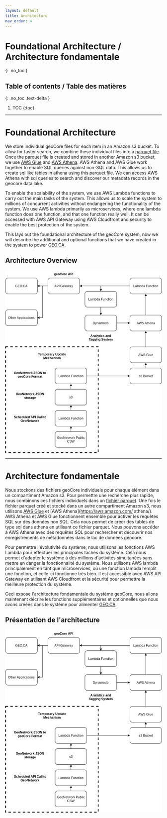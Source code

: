 ```yaml
---
layout: default
title: Architecture
nav_order: 4
---
```


# Foundational Architecture / Architecture fondamentale
{: .no_toc }

## Table of contents / Table des matières
{: .no_toc .text-delta }

1. TOC
{:toc}

---

# Foundational Architecture

We store individual geoCore files for each item in an Amazon s3 bucket. To allow for faster search, we combine these individual files into a [parquet file](https://parquet.apache.org/). Once the parquet file is created and stored in another Amazon s3 bucket, we use [AWS Glue](https://aws.amazon.com/glue/) and [AWS Athena](https://aws.amazon.com/athena/). AWS Athena and AWS Glue work together to enable SQL queries against non-SQL data. This allows us to create sql like tables in athena using this parquet file. We can access AWS Athena with sql queries to search and discover our metadata records in the geocore data lake.

To enable the scalability of the system, we use AWS Lambda functions to carry out the main tasks of the system. This allows us to scale the system to millions of concurrent activities without endangering the functionality of the system. We use AWS lambda primarily as microservices, where one lambda function does one function, and that one function really well. It can be accessed with AWS API Gateway using AWS Cloudfront and security to enable the best protection of the system.

This lays out the foundational architecture of the geoCore system, now we will describe the additional and optional functions that we have created in the system to power [GEO.CA](https://geo.ca/).

## Architecture Overview

![This is an image](../assets/images/geocore.png)

---

# Architecture fondamentale

Nous stockons des fichiers geoCore individuels pour chaque élément dans un compartiment Amazon s3. Pour permettre une recherche plus rapide, nous combinons ces fichiers individuels dans un [fichier parquet](https://parquet.apache.org/). Une fois le fichier parquet créé et stocké dans un autre compartiment Amazon s3, nous utilisons [AWS Glue](https://aws.amazon.com/glue/) et [AWS Athena](https://aws.amazon.com/ athéna/). AWS Athena et AWS Glue fonctionnent ensemble pour activer les requêtes SQL sur des données non SQL. Cela nous permet de créer des tables de type sql dans athena en utilisant ce fichier parquet. Nous pouvons accéder à AWS Athena avec des requêtes SQL pour rechercher et découvrir nos enregistrements de métadonnées dans le lac de données géocore.

Pour permettre l'évolutivité du système, nous utilisons les fonctions AWS Lambda pour effectuer les principales tâches du système. Cela nous permet d'adapter le système à des millions d'activités simultanées sans mettre en danger la fonctionnalité du système. Nous utilisons AWS lambda principalement en tant que microservices, où une fonction lambda remplit une fonction, et celle-ci fonctionne très bien. Il est accessible avec AWS API Gateway en utilisant AWS Cloudfront et la sécurité pour permettre la meilleure protection du système.

Ceci expose l'architecture fondamentale du système geoCore, nous allons maintenant décrire les fonctions supplémentaires et optionnelles que nous avons créées dans le système pour alimenter [GEO.CA](https://geo.ca/).

## Présentation de l'architecture

![This is an image](../assets/images/geocore.png)

